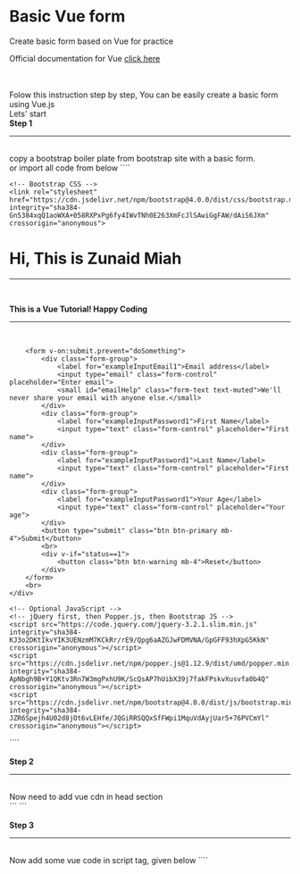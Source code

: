 # Basic Vue form
Create basic form based on Vue for practice

Official documentation for Vue [click here](https://vuejs.org/guide/introduction.html)

<br>
<br>
Folow this instruction step by step, You can be easily create a basic form using Vue.js<br>
Lets' start<br>
<b>Step 1</b><hr><br>
copy a bootstrap boiler plate from bootstrap site with a basic form.<br>
or import all code from below
````
<!doctype html>
<html lang="en">

<head>
    <!-- Required meta tags -->
    <meta charset="utf-8">
    <meta name="viewport" content="width=device-width, initial-scale=1, shrink-to-fit=no">

    <!-- Bootstrap CSS -->
    <link rel="stylesheet" href="https://cdn.jsdelivr.net/npm/bootstrap@4.0.0/dist/css/bootstrap.min.css" integrity="sha384-Gn5384xqQ1aoWXA+058RXPxPg6fy4IWvTNh0E263XmFcJlSAwiGgFAW/dAiS6JXm" crossorigin="anonymous">
</head>

<body>
    <div id="vue" class="container mt-4 vue">
        <h1>Hi, This is Zunaid Miah</h1>
        <hr><br>
        <p><b> This is a Vue Tutorial! Happy Coding</b></p>
        <hr><br>

        <form v-on:submit.prevent="doSomething">
            <div class="form-group">
                <label for="exampleInputEmail1">Email address</label>
                <input type="email" class="form-control" placeholder="Enter email">
                <small id="emailHelp" class="form-text text-muted">We'll never share your email with anyone else.</small>
            </div>
            <div class="form-group">
                <label for="exampleInputPassword1">First Name</label>
                <input type="text" class="form-control" placeholder="First name">
            </div>
            <div class="form-group">
                <label for="exampleInputPassword1">Last Name</label>
                <input type="text" class="form-control" placeholder="First name">
            </div>
            <div class="form-group">
                <label for="exampleInputPassword1">Your Age</label>
                <input type="text" class="form-control" placeholder="Your age">
            </div>
            <button type="submit" class="btn btn-primary mb-4">Submit</button>
            <br>
            <div v-if="status==1">
                <button class="btn btn-warning mb-4">Reset</button>
            </div>
        </form>
        <br>
    </div>

    <!-- Optional JavaScript -->
    <!-- jQuery first, then Popper.js, then Bootstrap JS -->
    <script src="https://code.jquery.com/jquery-3.2.1.slim.min.js" integrity="sha384-KJ3o2DKtIkvYIK3UENzmM7KCkRr/rE9/Qpg6aAZGJwFDMVNA/GpGFF93hXpG5KkN" crossorigin="anonymous"></script>
    <script src="https://cdn.jsdelivr.net/npm/popper.js@1.12.9/dist/umd/popper.min.js" integrity="sha384-ApNbgh9B+Y1QKtv3Rn7W3mgPxhU9K/ScQsAP7hUibX39j7fakFPskvXusvfa0b4Q" crossorigin="anonymous"></script>
    <script src="https://cdn.jsdelivr.net/npm/bootstrap@4.0.0/dist/js/bootstrap.min.js" integrity="sha384-JZR6Spejh4U02d8jOt6vLEHfe/JQGiRRSQQxSfFWpi1MquVdAyjUar5+76PVCmYl" crossorigin="anonymous"></script>
</body>

</html>
````

<br>
<br>
<b>Step 2</b><hr><br>
Now need to add vue cdn in head section <br>
```
<script src="https://unpkg.com/vue@3/dist/vue.global.js"></script>
```
<br>
<br>
<b>Step 3</b><hr><br>
Now add some vue code in script tag, given below
````
<script>
        const {
            createApp
        } = Vue

        createApp({
            data() {
                return {

                    name: "Zuanid Miah",
                    status: 0,
                    formData: {
                        email: 0,
                        fname: 0,
                        lname: 0,
                        age: 0,
                    },
                    matured: '<p style="color: blueviolet;">Hurray! You`re matured now! </p>',
                    adult: '<p style="color: green;">Hey! You`re adult now! </p>',
                    child: '<p style="color: red;">Oppps! You`re not adult! </p>'
                }
            },
            methods: {
                change() {
                    setTimeout(() => {
                        this.name = "Samima Akter Tithy"
                    }, 2000);
                },
                update() {
                    // setTimeout(() => {
                    this.name = "Zunaid Miah"
                        // },
                        // 2000);
                },
                alertMsg() {
                    alert("Hello i'm from event function!..");
                },
                doSomething() {
                    this.status = 1;
                },
                resetForm() {
                    this.status = 0;
                    this.formData.email = 0;
                    this.formData.fname = 0;
                    this.formData.lname = 0;
                    this.formData.age = 0;
                },
                dataHide() {
                    this.status = 0;
                }
            }
        }).mount("#vue")
    </script>
````
<br>
<br>
<b>Step 4</b><hr><br>
Add those div section under the form section
````
<div v-if="status==1">
    <p>Hey Welcome Mr.
        <strong> {{formData.fname }} {{formData.lname }}! </strong>, Your given information given below-</p>
    <p>Given Email is : {{ formData.email}}</p>
    <p>Given First Name is : {{ formData.fname}}</p>
    <p>Given Last Name is : {{ formData.lname}}</p>
    <p>Given Age is : {{ formData.age}}</p>
    <div v-if="formData.age>25" v-html="matured">
    </div>
    <div v-else-if="formData.age>=18" v-html="adult">
    </div>
    <div v-else v-html="child">
    </div>
</div>
````
 <br>
 <br>
 <b>Step 5</b><hr><br>
Now add directives and some of vue element on html DOM <br>
Replace the form section. <b> Know about directives [click here](https://vuejs.org/api/built-in-directives.html#built-in-directives) </b>
````
<form v-on:submit.prevent="doSomething">
    <div class="form-group">
        <label for="exampleInputEmail1">Email address</label>
        <input type="email" class="form-control" placeholder="Enter email" v-on:keydown="dataHide" v-model="formData.email">
        <small id="emailHelp" class="form-text text-muted">We'll never share your email with anyone else.</small>
    </div>
    <div class="form-group">
        <label for="exampleInputPassword1">First Name</label>
        <input type="text" class="form-control" placeholder="First name" v-on:keydown="dataHide" v-model="formData.fname">
    </div>
    <div class="form-group">
        <label for="exampleInputPassword1">Last Name</label>
        <input type="text" class="form-control" placeholder="Last name" v-on:keydown="dataHide" v-model="formData.lname">
    </div>
    <div class="form-group">
        <label for="exampleInputPassword1">Your Age</label>
        <input type="text" class="form-control" placeholder="Your age" v-on:keydown="dataHide" v-model="formData.age">
    </div>
    <button type="submit" class="btn btn-primary mb-4">Submit</button>
    <br>
    <div v-if="status==1">
        <button class="btn btn-warning mb-4" @click="resetForm">Reset</button>
    </div>
</form>
````
<br>
 <br>
 hurray!<br>
 So, you can test now by open your project in browser. <br>
 Or Browse this link<br>
 <h2>http://localhost:3000/ <?h2>
 <br><br>
 Thanks,<br>Zunaid Miah<br>
